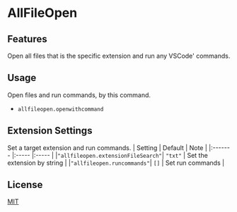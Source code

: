 # AllFileOpen

## Features
Open all files that is the specific extension and run any VSCode' commands.
 
## Usage
Open files and run commands, by this command. 

* `allfileopen.openwithcommand`

## Extension Settings
Set a target extension and run commands.
| Setting | Default | Note |
|:------- |:----- |:----- |
|`"allfileopen.extensionFileSearch"`| `"txt"` | Set the extension by string |
|`"allfileopen.runcommands"`| `[]` | Set run commands | 

## License
[MIT](LICENSE)
